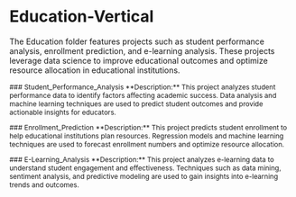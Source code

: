 # Education-Vertical
The Education folder features projects such as student performance analysis, enrollment prediction, and e-learning analysis. These projects leverage data science to improve educational outcomes and optimize resource allocation in educational institutions.

<p style="font-size:12px;">
### Student_Performance_Analysis
**Description:** This project analyzes student performance data to identify factors affecting academic success. Data analysis and machine learning techniques are used to predict student outcomes and provide actionable insights for educators.
</p>

<p style="font-size:12px;">
### Enrollment_Prediction
**Description:** This project predicts student enrollment to help educational institutions plan resources. Regression models and machine learning techniques are used to forecast enrollment numbers and optimize resource allocation.
</p>

<p style="font-size:12px;">
### E-Learning_Analysis
**Description:** This project analyzes e-learning data to understand student engagement and effectiveness. Techniques such as data mining, sentiment analysis, and predictive modeling are used to gain insights into e-learning trends and outcomes.
</p>

